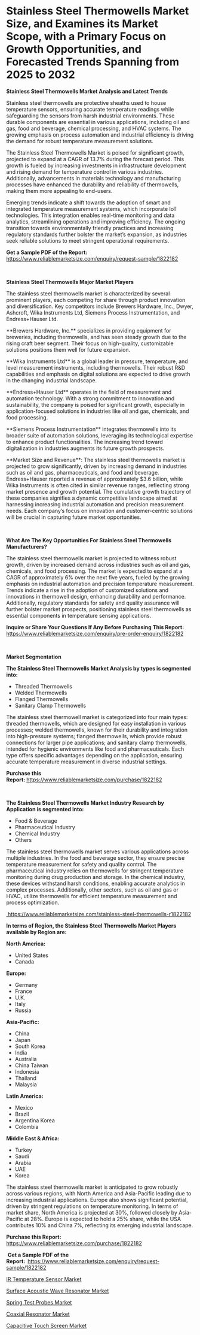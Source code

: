 <p><h1>Stainless Steel Thermowells Market Size, and Examines its Market Scope, with a Primary Focus on Growth Opportunities, and Forecasted Trends Spanning from 2025 to 2032</h1></p><p><strong>Stainless Steel Thermowells Market Analysis and Latest Trends</strong></p>
<p><p>Stainless steel thermowells are protective sheaths used to house temperature sensors, ensuring accurate temperature readings while safeguarding the sensors from harsh industrial environments. These durable components are essential in various applications, including oil and gas, food and beverage, chemical processing, and HVAC systems. The growing emphasis on process automation and industrial efficiency is driving the demand for robust temperature measurement solutions.</p><p>The Stainless Steel Thermowells Market is poised for significant growth, projected to expand at a CAGR of 13.7% during the forecast period. This growth is fueled by increasing investments in infrastructure development and rising demand for temperature control in various industries. Additionally, advancements in materials technology and manufacturing processes have enhanced the durability and reliability of thermowells, making them more appealing to end-users. </p><p>Emerging trends indicate a shift towards the adoption of smart and integrated temperature measurement systems, which incorporate IoT technologies. This integration enables real-time monitoring and data analytics, streamlining operations and improving efficiency. The ongoing transition towards environmentally friendly practices and increasing regulatory standards further bolster the market’s expansion, as industries seek reliable solutions to meet stringent operational requirements.</p></p>
<p><strong>Get a Sample PDF of the Report:&nbsp;</strong> <a href="https://www.reliablemarketsize.com/enquiry/request-sample/1822182?utm_campaign=1131&utm_medium=2&utm_source=Github&utm_content=ia&utm_term=06042025&utm_id=stainless-steel-thermowells">https://www.reliablemarketsize.com/enquiry/request-sample/1822182</a></p>
<p>&nbsp;</p>
<p><strong>Stainless Steel Thermowells Major Market Players</strong></p>
<p><p>The stainless steel thermowells market is characterized by several prominent players, each competing for share through product innovation and diversification. Key competitors include Brewers Hardware, Inc., Dwyer, Ashcroft, Wika Instruments Ltd, Siemens Process Instrumentation, and Endress+Hauser Ltd.</p><p>**Brewers Hardware, Inc.** specializes in providing equipment for breweries, including thermowells, and has seen steady growth due to the rising craft beer segment. Their focus on high-quality, customizable solutions positions them well for future expansion.</p><p>**Wika Instruments Ltd** is a global leader in pressure, temperature, and level measurement instruments, including thermowells. Their robust R&D capabilities and emphasis on digital solutions are expected to drive growth in the changing industrial landscape.</p><p>**Endress+Hauser Ltd** operates in the field of measurement and automation technology. With a strong commitment to innovation and sustainability, the company is poised for significant growth, especially in application-focused solutions in industries like oil and gas, chemicals, and food processing.</p><p>**Siemens Process Instrumentation** integrates thermowells into its broader suite of automation solutions, leveraging its technological expertise to enhance product functionalities. The increasing trend toward digitalization in industries augments its future growth prospects.</p><p>**Market Size and Revenue**: The stainless steel thermowells market is projected to grow significantly, driven by increasing demand in industries such as oil and gas, pharmaceuticals, and food and beverage. Endress+Hauser reported a revenue of approximately $3.6 billion, while Wika Instruments is often cited in similar revenue ranges, reflecting strong market presence and growth potential. The cumulative growth trajectory of these companies signifies a dynamic competitive landscape aimed at harnessing increasing industrial automation and precision measurement needs. Each company’s focus on innovation and customer-centric solutions will be crucial in capturing future market opportunities.</p></p>
<p>&nbsp;</p>
<p><strong>What Are The Key Opportunities For Stainless Steel Thermowells Manufacturers?</strong></p>
<p><p>The stainless steel thermowells market is projected to witness robust growth, driven by increased demand across industries such as oil and gas, chemicals, and food processing. The market is expected to expand at a CAGR of approximately 6% over the next five years, fueled by the growing emphasis on industrial automation and precision temperature measurement. Trends indicate a rise in the adoption of customized solutions and innovations in thermowell design, enhancing durability and performance. Additionally, regulatory standards for safety and quality assurance will further bolster market prospects, positioning stainless steel thermowells as essential components in temperature sensing applications.</p></p>
<p><strong>Inquire or Share Your Questions If Any Before Purchasing This Report:</strong> <a href="https://www.reliablemarketsize.com/enquiry/pre-order-enquiry/1822182?utm_campaign=1131&utm_medium=2&utm_source=Github&utm_content=ia&utm_term=06042025&utm_id=stainless-steel-thermowells">https://www.reliablemarketsize.com/enquiry/pre-order-enquiry/1822182</a></p>
<p>&nbsp;</p>
<p><strong>Market Segmentation</strong></p>
<p><strong>The Stainless Steel Thermowells Market Analysis by types is segmented into:</strong></p>
<p><ul><li>Threaded Thermowells</li><li>Welded Thermowells</li><li>Flanged Thermowells</li><li>Sanitary Clamp Thermowells</li></ul></p>
<p><p>The stainless steel thermowell market is categorized into four main types: threaded thermowells, which are designed for easy installation in various processes; welded thermowells, known for their durability and integration into high-pressure systems; flanged thermowells, which provide robust connections for larger pipe applications; and sanitary clamp thermowells, intended for hygienic environments like food and pharmaceuticals. Each type offers specific advantages depending on the application, ensuring accurate temperature measurement in diverse industrial settings.</p></p>
<p><strong>Purchase this Report:&nbsp;</strong><a href="https://www.reliablemarketsize.com/purchase/1822182?utm_campaign=1131&utm_medium=2&utm_source=Github&utm_content=ia&utm_term=06042025&utm_id=stainless-steel-thermowells">https://www.reliablemarketsize.com/purchase/1822182</a></p>
<p>&nbsp;</p>
<p><strong>The Stainless Steel Thermowells Market Industry Research by Application is segmented into:</strong></p>
<p><ul><li>Food & Beverage</li><li>Pharmaceutical Industry</li><li>Chemical Industry</li><li>Others</li></ul></p>
<p><p>The stainless steel thermowells market serves various applications across multiple industries. In the food and beverage sector, they ensure precise temperature measurement for safety and quality control. The pharmaceutical industry relies on thermowells for stringent temperature monitoring during drug production and storage. In the chemical industry, these devices withstand harsh conditions, enabling accurate analytics in complex processes. Additionally, other sectors, such as oil and gas or HVAC, utilize thermowells for efficient temperature measurement and process optimization.</p></p>
<p><a href="https://www.reliablemarketsize.com/stainless-steel-thermowells-r1822182?utm_campaign=1131&utm_medium=2&utm_source=Github&utm_content=ia&utm_term=06042025&utm_id=stainless-steel-thermowells">&nbsp;https://www.reliablemarketsize.com/stainless-steel-thermowells-r1822182</a></p>
<p><strong>In terms of Region, the Stainless Steel Thermowells Market Players available by Region are:</strong></p>
<p>
    <p> <strong> North America: </strong>
        <ul>
            <li>United States</li>
            <li>Canada</li>
        </ul>
        </p> 
    <p> <strong> Europe: </strong>
        <ul>
            <li>Germany</li>
            <li>France</li>
            <li>U.K.</li>
            <li>Italy</li>
            <li>Russia</li>
        </ul>
        </p> 
    <p> <strong> Asia-Pacific: </strong>
        <ul>
            <li>China</li>
            <li>Japan</li>
            <li>South Korea</li>
            <li>India</li>
            <li>Australia</li>
            <li>China Taiwan</li>
            <li>Indonesia</li>
            <li>Thailand</li>
            <li>Malaysia</li>
        </ul>
        </p> 
    <p> <strong> Latin America: </strong>
        <ul>
            <li>Mexico</li>
            <li>Brazil</li>
            <li>Argentina Korea</li>
            <li>Colombia</li>
        </ul>
        </p> 
    <p> <strong> Middle East & Africa: </strong>
        <ul>
            <li>Turkey</li>
            <li>Saudi</li>
            <li>Arabia</li>
            <li>UAE</li>
            <li>Korea</li>
        </ul>
    </p>
    </p>
<p><p>The stainless steel thermowells market is anticipated to grow robustly across various regions, with North America and Asia-Pacific leading due to increasing industrial applications. Europe also shows significant potential, driven by stringent regulations on temperature monitoring. In terms of market share, North America is projected at 30%, followed closely by Asia-Pacific at 28%. Europe is expected to hold a 25% share, while the USA contributes 10% and China 7%, reflecting its emerging industrial landscape.</p></p>
<p><strong>Purchase this Report: </strong><a href="https://www.reliablemarketsize.com/purchase/1822182?utm_campaign=1131&utm_medium=2&utm_source=Github&utm_content=ia&utm_term=06042025&utm_id=stainless-steel-thermowells">https://www.reliablemarketsize.com/purchase/1822182</a></p>
<p>&nbsp;<strong>Get a Sample PDF of the Report:&nbsp;&nbsp;</strong><a href="https://www.reliablemarketsize.com/enquiry/request-sample/1822182?utm_campaign=1131&utm_medium=2&utm_source=Github&utm_content=ia&utm_term=06042025&utm_id=stainless-steel-thermowells">https://www.reliablemarketsize.com/enquiry/request-sample/1822182</a></p>
<p><strong></strong></p>
<p><p><a href="https://github.com/wilzeryammy/Market-Research-Report-List-1/blob/main/ir-temperature-sensor-market.md?utm_campaign=1131&utm_medium=2&utm_source=Github&utm_content=ia&utm_term=06042025&utm_id=stainless-steel-thermowells">IR Temperature Sensor Market</a></p><p><a href="https://github.com/sphaabrose/Market-Research-Report-List-1/blob/main/surface-acoustic-wave-resonator-market.md?utm_campaign=1131&utm_medium=2&utm_source=Github&utm_content=ia&utm_term=06042025&utm_id=stainless-steel-thermowells">Surface Acoustic Wave Resonator Market</a></p><p><a href="https://github.com/colloerrinbp/Market-Research-Report-List-1/blob/main/spring-test-probes-market.md?utm_campaign=1131&utm_medium=2&utm_source=Github&utm_content=ia&utm_term=06042025&utm_id=stainless-steel-thermowells">Spring Test Probes Market</a></p><p><a href="https://github.com/etapaqanee/Market-Research-Report-List-1/blob/main/coaxial-resonator-market.md?utm_campaign=1131&utm_medium=2&utm_source=Github&utm_content=ia&utm_term=06042025&utm_id=stainless-steel-thermowells">Coaxial Resonator Market</a></p><p><a href="https://github.com/leptouwrites/Market-Research-Report-List-1/blob/main/capacitive-touch-screen-market.md?utm_campaign=1131&utm_medium=2&utm_source=Github&utm_content=ia&utm_term=06042025&utm_id=stainless-steel-thermowells">Capacitive Touch Screen Market</a></p></p>